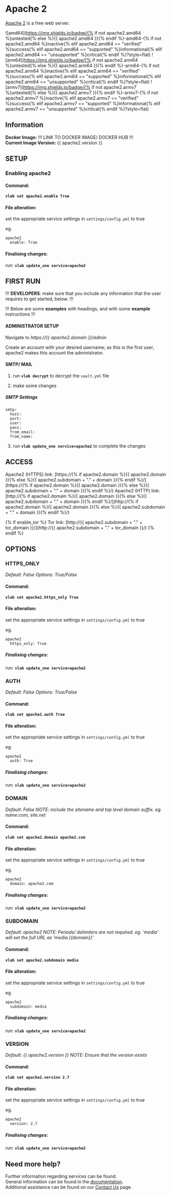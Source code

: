 # Apache 2

[Apache 2](https://httpd.apache.org/) is a free web server.

![amd64](https://img.shields.io/badge/{% if not apache2.amd64 %}untested{% else %}{{ apache2.amd64 }}{% endif %}-amd64-{% if not apache2.amd64 %}inactive{% elif apache2.amd64 == "verified" %}success{% elif apache2.amd64 == "supported" %}informational{% elif apache2.amd64 == "unsupported" %}critical{% endif %}?style=flat)
![arm64](https://img.shields.io/badge/{% if not apache2.arm64 %}untested{% else %}{{ apache2.arm64 }}{% endif %}-arm64-{% if not apache2.arm64 %}inactive{% elif apache2.arm64 == "verified" %}success{% elif apache2.arm64 == "supported" %}informational{% elif apache2.arm64 == "unsupported" %}critical{% endif %}?style=flat)
![armv7](https://img.shields.io/badge/{% if not apache2.armv7 %}untested{% else %}{{ apache2.armv7 }}{% endif %}-armv7-{% if not apache2.armv7 %}inactive{% elif apache2.armv7 == "verified" %}success{% elif apache2.armv7 == "supported" %}informational{% elif apache2.armv7 == "unsupported" %}critical{% endif %}?style=flat)

## Information


**Docker Image:** !!! LINK TO DOCKER IMAGE/ DOCKER HUB !!!  
**Current Image Version:** {{ apache2.version }}

## SETUP

### Enabling apache2

#### Command:

**`vlab set apache2.enable True`**

#### File alteration:

set the appropriate service settings in `settings/config.yml` to true

eg.
```
apache2
  enable: True
```

#### Finalising changes:

run: **`vlab update_one service=apache2`**

## FIRST RUN

!!! **DEVELOPERS**: make sure that you include any information that the user requires to get started, below. !!!

!!! Below are some **examples** with headings, and with some **example** instructions !!!

#### ADMINISTRATOR SETUP

Navigate to *https://{{ apache2.domain }}/admin*

Create an account with your desired username; as this is the first user, apache2 makes this account the administrator.

#### SMTP/ MAIL

1. run **`vlab decrypt`** to decrypt the `vault.yml` file

2. make some changes


##### SMTP Settings
```
smtp:
  host:
  port:
  user:
  pass:
  from_email:
  from_name:
```

3. run **`vlab update_one service=apache2`** to complete the changes


## ACCESS

Apache2 (HTTPS) link: [https://{% if apache2.domain %}{{ apache2.domain }}{% else %}{{ apache2.subdomain + "." + domain }}{% endif %}/](https://{% if apache2.domain %}{{ apache2.domain }}{% else %}{{ apache2.subdomain + "." + domain }}{% endif %}/)
Apache2 (HTTP) link: [http://{% if apache2.domain %}{{ apache2.domain }}{% else %}{{ apache2.subdomain + "." + domain }}{% endif %}/](http://{% if apache2.domain %}{{ apache2.domain }}{% else %}{{ apache2.subdomain + "." + domain }}{% endif %}/)

{% if enable_tor %}
Tor link: [http://{{ apache2.subdomain + "." + tor_domain }}/](http://{{ apache2.subdomain + "." + tor_domain }}/)
{% endif %}

## OPTIONS

### HTTPS_ONLY
*Default: False*
*Options: True/False*

#### Command:

**`vlab set apache2.https_only True`**

#### File alteration:

set the appropriate service settings in `settings/config.yml` to true

eg.
```
apache2
  https_only: True
```

##### Finalising changes:

run: **`vlab update_one service=apache2`**

### AUTH
*Default: False*
*Options: True/False*

#### Command:

**`vlab set apache2.auth True`**

#### File alteration:

set the appropriate service settings in `settings/config.yml` to true

eg.
```
apache2
  auth: True
```

##### Finalising changes:

run: **`vlab update_one service=apache2`**

### DOMAIN
*Default: False*
*NOTE: include the sitename and top level domain suffix. eg. name.com, site.net*

#### Command:

**`vlab set apache2.domain apache2.com`**

#### File alteration:

set the appropriate service settings in `settings/config.yml` to true

eg.
```
apache2
  domain: apache2.com
```

##### Finalising changes:

run: **`vlab update_one service=apache2`**

### SUBDOMAIN
*Default: apache2*
*NOTE: Periods/ delimiters are not required. eg. 'media' will set the full URL as 'media.{{domain}}'*

#### Command:

**`vlab set apache2.subdomain media`**

#### File alteration:

set the appropriate service settings in `settings/config.yml` to true

eg.
```
apache2
  subdomain: media
```

##### Finalising changes:

run: **`vlab update_one service=apache2`**

### VERSION
*Default: {{  apache2.version  }}*
*NOTE: Ensure that the version exists*

#### Command:

**`vlab set apache2.version 2.7`**

#### File alteration:

set the appropriate service settings in `settings/config.yml` to true

eg.
```
apache2
  version: 2.7
```

##### Finalising changes:

run: **`vlab update_one service=apache2`**

## Need more help?
Further information regarding services can be found. \
General Information can be found in the [documentation](https://docs.vivumlab.com). \
Additional assistance can be found on our [Contact Us](https://docs.vivumlab.com/Contact-us) page.

